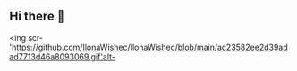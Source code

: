 ## Hi there 👋

<ing scr-'https://github.com/IlonaWishec/IlonaWishec/blob/main/ac23582ee2d39adad7713d46a8093069.gif'alt-
